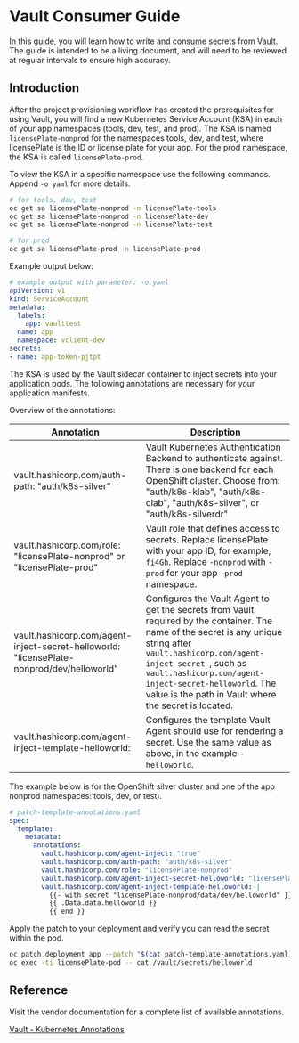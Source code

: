 # Vault Consumer Guide

In this guide, you will learn how to write and consume secrets from Vault.
The guide is intended to be a living document, and will need to be reviewed at regular intervals to ensure high accuracy.

## Introduction

After the project provisioning workflow has created the prerequisites for using Vault, you will find
a new Kubernetes Service Account (KSA) in each of your app namespaces (tools, dev, test, and prod).
The KSA is named `licensePlate-nonprod` for the namespaces tools, dev, and test, where licensePlate is the ID or
license plate for your app.
For the prod namespace, the KSA is called `licensePlate-prod`.

To view the KSA in a specific namespace use the following commands. Append `-o yaml` for more details.

```bash
# for tools, dev, test
oc get sa licensePlate-nonprod -n licensePlate-tools
oc get sa licensePlate-nonprod -n licensePlate-dev
oc get sa licensePlate-nonprod -n licensePlate-test

# for prod
oc get sa licensePlate-prod -n licensePlate-prod
```

Example output below:

```yaml
# example output with parameter: -o yaml
apiVersion: v1
kind: ServiceAccount
metadata:
  labels:
    app: vaulttest
  name: app
  namespace: vclient-dev
secrets:
- name: app-token-pjtpt
```

The KSA is used by the Vault sidecar container to inject secrets into your application pods.
The following annotations are necessary for your application manifests.

Overview of the annotations:

| Annotation                                                  | Description |
|-------------------------------------------------------------|-------------|
| vault.hashicorp.com/auth-path: "auth/k8s-silver"            | Vault Kubernetes Authentication Backend to authenticate against. There is one backend for each OpenShift cluster. Choose from: "auth/k8s-klab", "auth/k8s-clab", "auth/k8s-silver", or "auth/k8s-silverdr"            |
| vault.hashicorp.com/role: "licensePlate-nonprod" or "licensePlate-prod" | Vault role that defines access to secrets. Replace licensePlate with your app ID, for example, `fi4Gh`. Replace `-nonprod` with `-prod` for your app `-prod` namespace. |
| vault.hashicorp.com/agent-inject-secret-helloworld: "licensePlate-nonprod/dev/helloworld" | Configures the Vault Agent to get the secrets from Vault required by the container. The name of the secret is any unique string after `vault.hashicorp.com/agent-inject-secret-`, such as `vault.hashicorp.com/agent-inject-secret-helloworld`. The value is the path in Vault where the secret is located. |
| vault.hashicorp.com/agent-inject-template-helloworld:       | Configures the template Vault Agent should use for rendering a secret. Use the same value as above, in the example `-helloworld`. |

The example below is for the OpenShift silver cluster and one of the app nonprod namespaces: tools, dev, or test).

```yaml
# patch-template-annotations.yaml
spec:
  template:
    metadata:
      annotations:
        vault.hashicorp.com/agent-inject: "true"
        vault.hashicorp.com/auth-path: "auth/k8s-silver"
        vault.hashicorp.com/role: "licensePlate-nonprod"
        vault.hashicorp.com/agent-inject-secret-helloworld: "licensePlate-nonprod/dev/helloworld"
        vault.hashicorp.com/agent-inject-template-helloworld: |
          {{- with secret "licensePlate-nonprod/data/dev/helloworld" }}
          {{ .Data.data.helloworld }}
          {{ end }}
```

Apply the patch to your deployment and verify you can read the secret within the pod.

```bash
oc patch deployment app --patch "$(cat patch-template-annotations.yaml)"
oc exec -ti licensePlate-pod -- cat /vault/secrets/helloworld
```

## Reference

Visit the vendor documentation for a complete list of available annotations.

[Vault - Kubernetes Annotations](https://www.vaultproject.io/docs/platform/k8s/injector/annotations)
